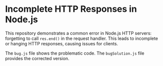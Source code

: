 # Incomplete HTTP Responses in Node.js
This repository demonstrates a common error in Node.js HTTP servers: forgetting to call `res.end()` in the request handler.  This leads to incomplete or hanging HTTP responses, causing issues for clients.

The `bug.js` file shows the problematic code. The `bugSolution.js` file provides the corrected version. 